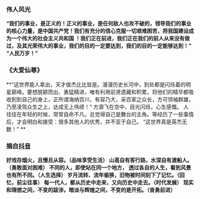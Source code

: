 ### 伟人风光
**“我们的事业，是正义的！正义的事业，是任何敌人也攻不破的，领导我们的事业的核心力量，是中国共产党！我们有充分的信心克服一切艰难困苦，将我国建设成为一个伟大的社会主义共和国
！我们正在前进，我们正在我们的前人从来没有做过，及其光荣伟大的事业，我们的目的一定要达到，我们的目的一定能够达到！”**
**“人民万岁！”**


### 《大爱仙尊》
**“这世界能人辈出，天才俊杰比比皆是。漫漫历史长河中，到处都是闪烁着的明星巅峰。要想脱颖而出、勇猛精进，唯有利用前贤遗藏和积累，将他们的精华都吸收到到自己的身上，正所谓海纳百川，有容乃大，采百家之众长，方可领袖群雄，乃至凌驾众生之上，达成无上伟绩！”
方源飞在空中，目光闪烁，心生感慨。
人往往在年轻的时候，常常自命不凡，总觉得自己是舞台的主角。等经历了一些事情后，才会明白和接受：很多其他人的优秀，并不亚于自己。
“这世界真是英杰无数！” **


### 摘自[抖音](https://v.douyin.com/bvHuCxNYCEg/) 
**好戏存烟火，且慢且从容。（品味享受生活）
山高自有客行路，水深自有渡船人。（勇敢面对困难）
不同的人，即使站在同一个地方，
透过各自的人生，看到风景也有所不同。（人生选择）
岁月流转、流年偷换，旧物被时间刻下了记忆。（回忆，前尘往事）
每一代人，都从历史中走来，又向历史中走去。（时代发展）
现实和理想之间，不变的跋涉。暗淡与辉煌之间，不变的是开拓。（奋勇前进）**